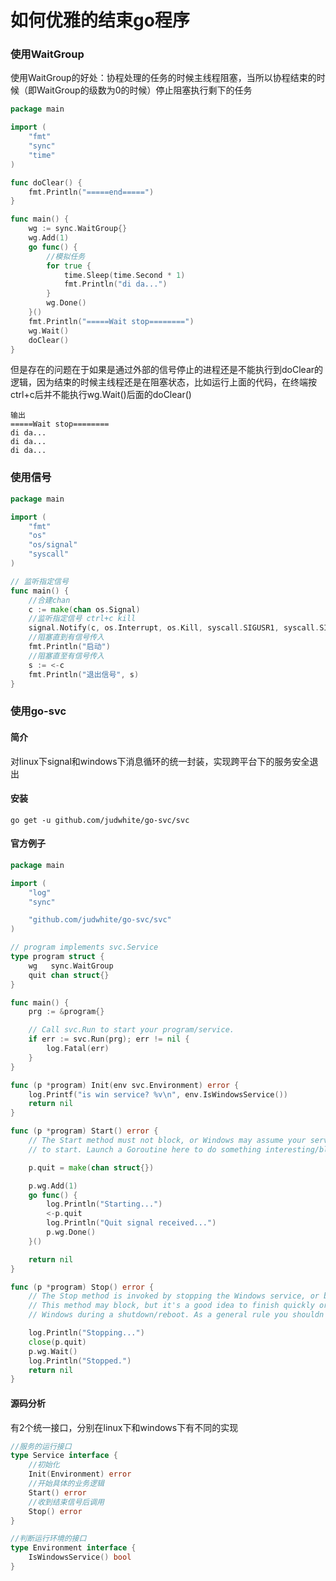 # 如何优雅的结束go程序


### 使用WaitGroup

使用WaitGroup的好处：协程处理的任务的时候主线程阻塞，当所以协程结束的时候（即WaitGroup的级数为0的时候）停止阻塞执行剩下的任务

```go
package main

import (
    "fmt"
    "sync"
    "time"
)

func doClear() {
    fmt.Println("=====end=====")
}

func main() {
    wg := sync.WaitGroup{}
    wg.Add(1)
    go func() {
        //模拟任务
        for true {          
            time.Sleep(time.Second * 1)
            fmt.Println("di da...")
        }
        wg.Done()
    }()
    fmt.Println("=====Wait stop========")
    wg.Wait()
    doClear()
}
```

但是存在的问题在于如果是通过外部的信号停止的进程还是不能执行到doClear的逻辑，因为结束的时候主线程还是在阻塞状态，比如运行上面的代码，在终端按ctrl+c后并不能执行wg.Wait()后面的doClear()

```
输出
=====Wait stop========
di da...
di da...
di da...
```

### 使用信号

```go
package main

import (
    "fmt"
    "os"
    "os/signal"
    "syscall"
)

// 监听指定信号
func main() {
    //合建chan
    c := make(chan os.Signal)
    //监听指定信号 ctrl+c kill
    signal.Notify(c, os.Interrupt, os.Kill, syscall.SIGUSR1, syscall.SIGUSR2)
    //阻塞直到有信号传入
    fmt.Println("启动")
    //阻塞直至有信号传入
    s := <-c
    fmt.Println("退出信号", s)
}

```

### 使用go-svc

#### 简介

对linux下signal和windows下消息循环的统一封装，实现跨平台下的服务安全退出

#### 安装

```shell
go get -u github.com/judwhite/go-svc/svc
```

#### 官方例子

```go
package main

import (
	"log"
	"sync"

	"github.com/judwhite/go-svc/svc"
)

// program implements svc.Service
type program struct {
	wg   sync.WaitGroup
	quit chan struct{}
}

func main() {
	prg := &program{}

	// Call svc.Run to start your program/service.
	if err := svc.Run(prg); err != nil {
		log.Fatal(err)
	}
}

func (p *program) Init(env svc.Environment) error {
	log.Printf("is win service? %v\n", env.IsWindowsService())
	return nil
}

func (p *program) Start() error {
	// The Start method must not block, or Windows may assume your service failed
	// to start. Launch a Goroutine here to do something interesting/blocking.

	p.quit = make(chan struct{})

	p.wg.Add(1)
	go func() {
		log.Println("Starting...")
		<-p.quit
		log.Println("Quit signal received...")
		p.wg.Done()
	}()

	return nil
}

func (p *program) Stop() error {
	// The Stop method is invoked by stopping the Windows service, or by pressing Ctrl+C on the console.
	// This method may block, but it's a good idea to finish quickly or your process may be killed by
	// Windows during a shutdown/reboot. As a general rule you shouldn't rely on graceful shutdown.

	log.Println("Stopping...")
	close(p.quit)
	p.wg.Wait()
	log.Println("Stopped.")
	return nil
}
```

#### 源码分析

有2个统一接口，分别在linux下和windows下有不同的实现

```go
//服务的运行接口
type Service interface {
    //初始化
	Init(Environment) error
    //开始具体的业务逻辑
    Start() error
    //收到结束信号后调用
	Stop() error
}

//判断运行环境的接口
type Environment interface {
	IsWindowsService() bool
}
```